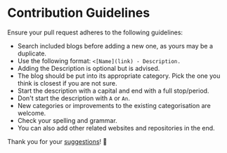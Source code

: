 # Contribution Guidelines
Ensure your pull request adheres to the following guidelines:
- Search included blogs before adding a new one, as yours may be a duplicate.
- Use the following format: `<[Name](link) - Description.`
- Adding the Description is optional but is advised.
- The blog should be put into its appropriate category. Pick the one you think is closest if you are not sure.
- Start the description with a capital and end with a full stop/period.
- Don't start the description with `A` or `An`.
- New categories or improvements to the existing categorisation are welcome.
- Check your spelling and grammar.
- You can also add other related websites and repositories in the end.

Thank you for your [suggestions](https://github.com/learn-anything/blogs/edit/master/readme.md)! 💜